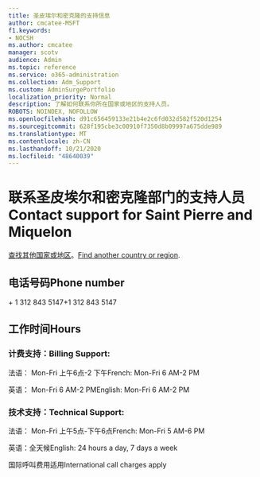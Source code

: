 ```yaml
---
title: 圣皮埃尔和密克隆的支持信息
author: cmcatee-MSFT
f1.keywords:
- NOCSH
ms.author: cmcatee
manager: scotv
audience: Admin
ms.topic: reference
ms.service: o365-administration
ms.collection: Adm_Support
ms.custom: AdminSurgePortfolio
localization_priority: Normal
description: 了解如何联系你所在国家或地区的支持人员。
ROBOTS: NOINDEX, NOFOLLOW
ms.openlocfilehash: d91c656459133e21b4e2c6fd032d582f520d1254
ms.sourcegitcommit: 628f195cbe3c00910f7350d8b09997a675dde989
ms.translationtype: MT
ms.contentlocale: zh-CN
ms.lasthandoff: 10/21/2020
ms.locfileid: "48640039"
---
```

# <a name="contact-support-for-saint-pierre-and-miquelon"></a><span data-ttu-id="5312d-103">联系圣皮埃尔和密克隆部门的支持人员</span><span class="sxs-lookup"><span data-stu-id="5312d-103">Contact support for Saint Pierre and Miquelon</span></span>

<span data-ttu-id="5312d-104">[查找其他国家或地区](../contact-support-for-business-products.md)。</span><span class="sxs-lookup"><span data-stu-id="5312d-104">[Find another country or region](../contact-support-for-business-products.md).</span></span>

## <a name="phone-number"></a><span data-ttu-id="5312d-105">电话号码</span><span class="sxs-lookup"><span data-stu-id="5312d-105">Phone number</span></span>
<span data-ttu-id="5312d-106">+ 1 312 843 5147</span><span class="sxs-lookup"><span data-stu-id="5312d-106">+1 312 843 5147</span></span>

## <a name="hours"></a><span data-ttu-id="5312d-107">工作时间</span><span class="sxs-lookup"><span data-stu-id="5312d-107">Hours</span></span>
### <a name="billing-support"></a><span data-ttu-id="5312d-108">计费支持：</span><span class="sxs-lookup"><span data-stu-id="5312d-108">Billing Support:</span></span>

<span data-ttu-id="5312d-109">法语： Mon-Fri 上午6点-2 下午</span><span class="sxs-lookup"><span data-stu-id="5312d-109">French: Mon-Fri 6 AM-2 PM</span></span>

<span data-ttu-id="5312d-110">英语： Mon-Fri 6 AM-2 PM</span><span class="sxs-lookup"><span data-stu-id="5312d-110">English: Mon-Fri 6 AM-2 PM</span></span>

### <a name="technical-support"></a><span data-ttu-id="5312d-111">技术支持：</span><span class="sxs-lookup"><span data-stu-id="5312d-111">Technical Support:</span></span>

<span data-ttu-id="5312d-112">法语： Mon-Fri 上午5点-下午6点</span><span class="sxs-lookup"><span data-stu-id="5312d-112">French: Mon-Fri 5 AM-6 PM</span></span>

<span data-ttu-id="5312d-113">英语：全天候</span><span class="sxs-lookup"><span data-stu-id="5312d-113">English: 24 hours a day, 7 days a week</span></span>

<span data-ttu-id="5312d-114">国际呼叫费用适用</span><span class="sxs-lookup"><span data-stu-id="5312d-114">International call charges apply</span></span>
